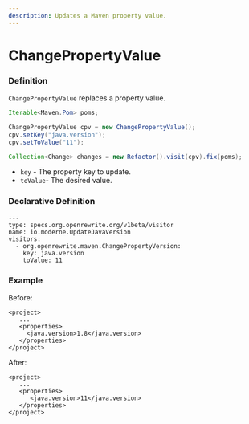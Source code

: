 ```yaml
---
description: Updates a Maven property value.
---
```


# ChangePropertyValue

### Definition

`ChangePropertyValue` replaces a property value.

```java
Iterable<Maven.Pom> poms;

ChangePropertyValue cpv = new ChangePropertyValue();
cpv.setKey("java.version");
cpv.setToValue("11");

Collection<Change> changes = new Refactor().visit(cpv).fix(poms);
```

* `key` - The property key to update.
* `toValue`- The desired value. 

### Declarative Definition

```text
---
type: specs.org.openrewrite.org/v1beta/visitor
name: io.moderne.UpdateJavaVersion
visitors:
  - org.openrewrite.maven.ChangePropertyVersion:
    key: java.version
    toValue: 11
```

### Example

Before:

```markup
<project>
   ...
   <properties>
     <java.version>1.8</java.version>
   </properties>
</project>
```

After:

```markup
<project>
   ...
   <properties>
      <java.version>11</java.version>
   </properties>
</project>
```


